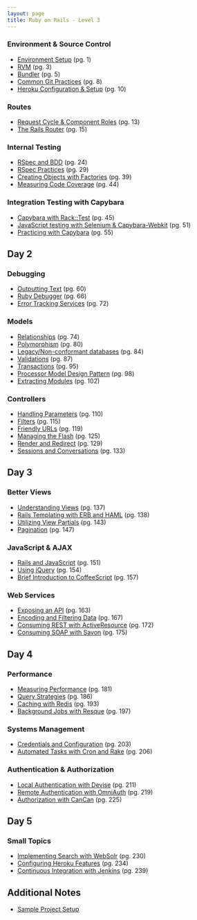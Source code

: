```yaml
---
layout: page
title: Ruby on Rails - Level 3
---
```


###	Environment & Source Control

* [Environment Setup](environment/environment.html) (pg. 1)
* [RVM](environment/rvm.html) (pg. 3)
* [Bundler](environment/bundler.html) (pg. 5)
* [Common Git Practices](environment/git_strategy.html) (pg. 8)
* [Heroku Configuration & Setup](environment/heroku.html) (pg. 10)

###	Routes

* [Request Cycle & Component Roles](routes/request_cycle.html) (pg. 13)
* [The Rails Router](routes/router.html) (pg. 15)

###	Internal Testing

* [RSpec and BDD](internal_testing/rspec_and_bdd.html) (pg. 24)
* [RSpec Practices](internal_testing/rspec_practices.html) (pg. 29)
* [Creating Objects with Factories](internal_testing/factories.html) (pg. 39)
* [Measuring Code Coverage](internal_testing/code_coverage.html) (pg. 44)

###	Integration Testing with Capybara

* [Capybara with Rack::Test](capybara/capybara_with_rack_test.html) (pg. 45)
* [JavaScript testing with Selenium & Capybara-Webkit](capybara/capybara_with_selenium_and_webkit.html) (pg. 51)
* [Practicing with Capybara](capybara/capybara_practice.html) (pg. 55)

## Day 2

###	Debugging

* [Outputting Text](debugging/outputting_text.html) (pg. 60)
* [Ruby Debugger](debugging/debugger.html) (pg. 66)
* [Error Tracking Services](debugging/error_services.html) (pg. 72)

###	Models

* [Relationships](models/relationships.html) (pg. 74)
* [Polymorphism](models/polymorphism.html) (pg. 80)
* [Legacy/Non-conformant databases](models/legacy_databases.html) (pg. 84)
* [Validations](models/validations.html) (pg. 87)
* [Transactions](models/transactions.html) (pg. 95)
* [Processor Model Design Pattern](models/processor_models.html) (pg. 98)
* [Extracting Modules](models/modules.html) (pg. 102)

###	Controllers

* [Handling Parameters](controllers/parameters.html) (pg. 110)
* [Filters](controllers/filters.html) (pg. 115)
* [Friendly URLs](controllers/friendly-urls.html) (pg. 119)
* [Managing the Flash](controllers/flash.html) (pg. 125)
* [Render and Redirect](controllers/render_and_redirect.html) (pg. 129)
* [Sessions and Conversations](controllers/sessions_and_conversations.html) (pg. 133)

## Day 3

###	Better Views

* [Understanding Views](better_views/understanding_views.html) (pg. 137)
* [Rails Templating with ERB and HAML](better_views/erb_and_haml.html) (pg. 138)
* [Utilizing View Partials](better_views/view_partials.html) (pg. 143)
* [Pagination](better_views/pagination.html) (pg. 147)

###	JavaScript & AJAX

* [Rails and JavaScript](javascript/rails_and_javascript.html) (pg. 151)
* [Using jQuery](javascript/jquery.html) (pg. 154)
* [Brief Introduction to CoffeeScript](javascript/coffeescript.html)  (pg. 157)

###	Web Services

* [Exposing an API](web_services/api.html)  (pg. 163)
* [Encoding and Filtering Data](web_services/encoding_and_filtering.html) (pg. 167)
* [Consuming REST with ActiveResource](web_services/active_resource.html) (pg. 172)
* [Consuming SOAP with Savon](web_services/soap.html) (pg. 175)

## Day 4

### Performance

* [Measuring Performance](performance/measuring.html) (pg. 181)
* [Query Strategies](performance/queries.html) (pg. 186)
* [Caching with Redis](performance/caching.html) (pg. 193)
* [Background Jobs with Resque](performance/background_jobs.html) (pg. 197)

### Systems Management

* [Credentials and Configuration](systems/credentials_and_configuration.html)  (pg. 203)
* [Automated Tasks with Cron and Rake](systems/automation.html)  (pg. 206)

### Authentication & Authorization

* [Local Authentication with Devise](auth/local_authentication.html) (pg. 211)
* [Remote Authentication with OmniAuth](auth/remote_authentication.html) (pg. 219)
* [Authorization with CanCan](auth/authorization.html) (pg. 225)

## Day 5

###	Small Topics

* [Implementing Search with WebSolr](topics/search.html) (pg. 230)
* [Configuring Heroku Features](topics/heroku.html) (pg. 234) 
* [Continuous Integration with Jenkins](topics/continuous_integration.html) (pg. 239)

## Additional Notes

* [Sample Project Setup](topics/sample_project.html)
